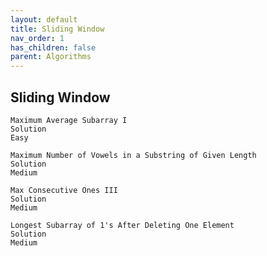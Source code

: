 ```yaml
---
layout: default
title: Sliding Window
nav_order: 1
has_children: false
parent: Algorithms
---
```


## Sliding Window

	Maximum Average Subarray I
	Solution
	Easy

	Maximum Number of Vowels in a Substring of Given Length
	Solution
	Medium

	Max Consecutive Ones III
	Solution
	Medium

	Longest Subarray of 1's After Deleting One Element
	Solution
	Medium